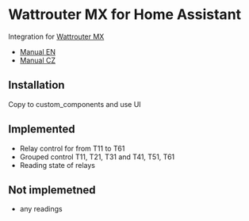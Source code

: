 # Wattrouter MX for Home Assistant

Integration for [Wattrouter MX](https://solarcontrols.cz/en/wattrouter_mx.html)

- [Manual EN](https://solarcontrols.cz/archives/eshop/WATTrouterMx_EN.pdf)
- [Manual CZ](https://solarcontrols.cz/archives/eshop/WATTrouterMx_CZ.pdf)

## Installation

Copy to custom_components and use UI


## Implemented

- Relay control for from T11 to T61
- Grouped control T11, T21, T31 and T41, T51, T61
- Reading state of relays


## Not implemetned

- any readings
